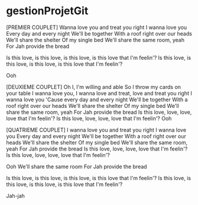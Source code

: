 # gestionProjetGit
[PREMIER COUPLET]
Wanna love you and treat you right
I wanna love you
Every day and every night
We'll be together
With a roof right over our heads
We'll share the shelter
Of my single bed
We'll share the same room, yeah
For Jah provide the bread

Is this love, is this love, is this love, is this love that I'm feelin'?
Is this love, is this love, is this love, is this love that I'm feelin'?

Ooh

[DEUXIEME COUPLET]
Oh I, I'm willing and able
So I throw my cards on your table
I wanna love you, I wanna love and treat, love and treat you right
I wanna love you
'Cause every day and every night
We'll be together
With a roof right over our heads
We'll share the shelter
Of my single bed
We'll share the same room, yeah
For Jah provide the bread
Is this love, love, love, love that I'm feelin'?
Is this love, love, love, love that I'm feelin'?
Ooh

[QUATRIEME COUPLET]
I wanna love you and treat you right
I wanna love you
Every day and every night
We'll be together
With a roof right over our heads
We'll share the shelter
Of my single bed
We'll share the same room, yeah
For Jah provide the bread
Is this love, love, love, love that I'm feelin'?
Is this love, love, love, love that I'm feelin'?

Ooh
We'll share the same room
For Jah provide the bread

Is this love, is this love, is this love, is this love that I'm feelin'?
Is this love, is this love, is this love, is this love that I'm feelin'?

Jah-jah
